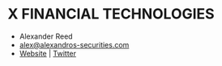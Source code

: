 # X FINANCIAL TECHNOLOGIES

- Alexander Reed
- alex@alexandros-securities.com
- [Website](https://xft.framer.website/) | [Twitter](https://twitter.com/amr_080) 
